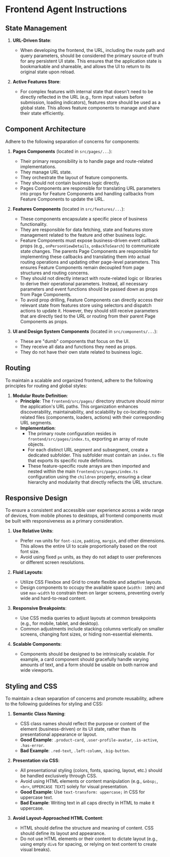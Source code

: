 # Frontend Agent Instructions

## State Management

1.  **URL-Driven State**:

    - When developing the frontend, the URL, including the route path and query parameters, should be considered the primary source of truth for any persistent UI state. This ensures that the application state is bookmarkable and shareable, and allows the UI to return to its original state upon reload.

1.  **Active Features Store**:

    - For complex features with internal state that doesn't need to be directly reflected in the URL (e.g., form input values before submission, loading indicators), features store should be used as a global state. This allows feature components to manage and share their state efficiently.

## Component Architecture

Adhere to the following separation of concerns for components:

1.  **Pages Components** (located in `src/pages/...`):

    - Their primary responsibility is to handle page and route-related implementations.
    - They manage URL state.
    - They orchestrate the layout of feature components.
    - They should not contain business logic directly.
    - Pages Components are responsible for translating URL parameters into props for Feature Components and handling callbacks from Feature Components to update the URL.

2.  **Features Components** (located in `src/features/...`):

    - These components encapsulate a specific piece of business functionality.
    - They are responsible for data fetching, state and features store management related to the feature and other business logic.
    - Feature Components must expose business-driven event callback props (e.g., `onPersonViewDetails`, `onBackToSearch`) to communicate state changes. The parents Page Components are responsible for implementing these callbacks and translating them into actual routing operations and updating other page-level parameters. This ensures Feature Components remain decoupled from page structures and routing concerns.
    - They should not directly interact with route-related logic or libraries to derive their operational parameters. Instead, all necessary parameters and event functions should be passed down as props from Page Components.
    - To avoid prop drilling, Feature Components can directly access their relevant state from features store using selectors and dispatch actions to update it. However, they should still receive parameters that are directly tied to the URL or routing from their parent Page Components as props.

3.  **UI and Design System Components** (located in `src/components/...`):
    - These are "dumb" components that focus on the UI.
    - They receive all data and functions they need as props.
    - They do not have their own state related to business logic.

## Routing

To maintain a scalable and organized frontend, adhere to the following principles for routing and global styles:

1.  **Modular Route Definition**:
    - **Principle**: The `frontend/src/pages/` directory structure should mirror the application's URL paths. This organization enhances discoverability, maintainability, and scalability by co-locating route-related files (components, loaders, actions) with their corresponding URL segments.
    - **Implementation**:
      - The primary route configuration resides in `frontend/src/pages/index.ts`, exporting an array of route objects.
      - For each distinct URL segment and subsegment, create a dedicated subfolder. This subfolder must contain an `index.ts` file that exports its specific route definitions.
      - These feature-specific route arrays are then imported and nested within the main `frontend/src/pages/index.ts` configuration using the `children` property, ensuring a clear hierarchy and modularity that directly reflects the URL structure.

## Responsive Design

To ensure a consistent and accessible user experience across a wide range of devices, from mobile phones to desktops, all frontend components must be built with responsiveness as a primary consideration.

1.  **Use Relative Units**:

    - Prefer `rem` units for `font-size`, `padding`, `margin`, and other dimensions. This allows the entire UI to scale proportionally based on the root font size.
    - Avoid using fixed `px` units, as they do not adapt to user preferences or different screen resolutions.

2.  **Fluid Layouts**:

    - Utilize CSS Flexbox and Grid to create flexible and adaptive layouts.
    - Design components to occupy the available space (`width: 100%`) and use `max-width` to constrain them on larger screens, preventing overly wide and hard-to-read content.

3.  **Responsive Breakpoints**:

    - Use CSS media queries to adjust layouts at common breakpoints (e.g., for mobile, tablet, and desktop).
    - Common adjustments include stacking columns vertically on smaller screens, changing font sizes, or hiding non-essential elements.

4.  **Scalable Components**:
    - Components should be designed to be intrinsically scalable. For example, a card component should gracefully handle varying amounts of text, and a form should be usable on both narrow and wide viewports.

## Styling and CSS

To maintain a clean separation of concerns and promote reusability, adhere to the following guidelines for styling and CSS:

1.  **Semantic Class Naming**:

    - CSS class names should reflect the purpose or content of the element (business-driven) or its UI state, rather than its presentational appearance or layout.
    - **Good Example**: `.product-card`, `.user-profile-avatar`, `.is-active`, `.has-error`.
    - **Bad Example**: `.red-text`, `.left-column`, `.big-button`.

2.  **Presentation via CSS**:

    - All presentational styling (colors, fonts, spacing, layout, etc.) should be handled exclusively through CSS.
    - Avoid using HTML elements or content manipulation (e.g., `&nbsp;`, `<br>`, `UPPERCASE TEXT`) solely for visual presentation.
    - **Good Example**: Use `text-transform: uppercase;` in CSS for uppercase text.
    - **Bad Example**: Writing text in all caps directly in HTML to make it uppercase.

3.  **Avoid Layout-Approached HTML Content**:
    - HTML should define the structure and meaning of content. CSS should define its layout and appearance.
    - Do not use HTML elements or their content to dictate layout (e.g., using empty `div`s for spacing, or relying on text content to create visual breaks).
